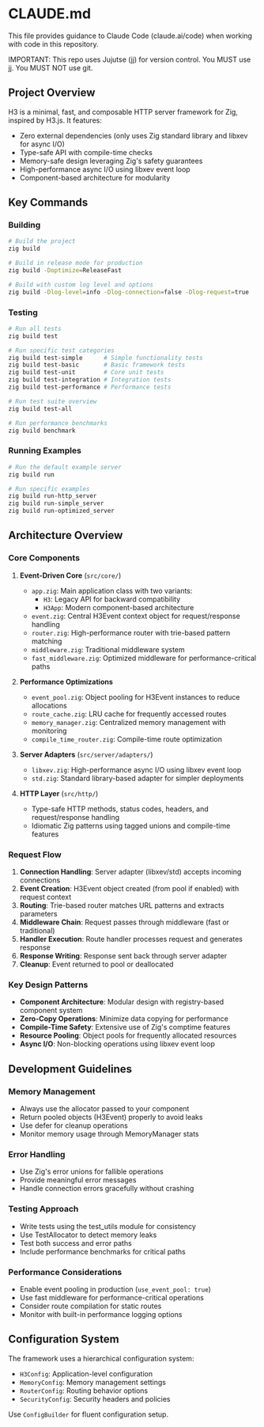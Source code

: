 # CLAUDE.md

This file provides guidance to Claude Code (claude.ai/code) when working with code in this repository.

IMPORTANT: This repo uses Jujutse (jj) for version control. You MUST use jj. You MUST NOT use git.

## Project Overview

H3 is a minimal, fast, and composable HTTP server framework for Zig, inspired by H3.js. It features:
- Zero external dependencies (only uses Zig standard library and libxev for async I/O)
- Type-safe API with compile-time checks
- Memory-safe design leveraging Zig's safety guarantees
- High-performance async I/O using libxev event loop
- Component-based architecture for modularity

## Key Commands

### Building
```bash
# Build the project
zig build

# Build in release mode for production
zig build -Doptimize=ReleaseFast

# Build with custom log level and options
zig build -Dlog-level=info -Dlog-connection=false -Dlog-request=true
```

### Testing
```bash
# Run all tests
zig build test

# Run specific test categories
zig build test-simple      # Simple functionality tests
zig build test-basic       # Basic framework tests
zig build test-unit        # Core unit tests
zig build test-integration # Integration tests
zig build test-performance # Performance tests

# Run test suite overview
zig build test-all

# Run performance benchmarks
zig build benchmark
```

### Running Examples
```bash
# Run the default example server
zig build run

# Run specific examples
zig build run-http_server
zig build run-simple_server
zig build run-optimized_server
```

## Architecture Overview

### Core Components

1. **Event-Driven Core** (`src/core/`)
   - `app.zig`: Main application class with two variants:
     - `H3`: Legacy API for backward compatibility
     - `H3App`: Modern component-based architecture
   - `event.zig`: Central H3Event context object for request/response handling
   - `router.zig`: High-performance router with trie-based pattern matching
   - `middleware.zig`: Traditional middleware system
   - `fast_middleware.zig`: Optimized middleware for performance-critical paths

2. **Performance Optimizations**
   - `event_pool.zig`: Object pooling for H3Event instances to reduce allocations
   - `route_cache.zig`: LRU cache for frequently accessed routes
   - `memory_manager.zig`: Centralized memory management with monitoring
   - `compile_time_router.zig`: Compile-time route optimization

3. **Server Adapters** (`src/server/adapters/`)
   - `libxev.zig`: High-performance async I/O using libxev event loop
   - `std.zig`: Standard library-based adapter for simpler deployments

4. **HTTP Layer** (`src/http/`)
   - Type-safe HTTP methods, status codes, headers, and request/response handling
   - Idiomatic Zig patterns using tagged unions and compile-time features

### Request Flow

1. **Connection Handling**: Server adapter (libxev/std) accepts incoming connections
2. **Event Creation**: H3Event object created (from pool if enabled) with request context
3. **Routing**: Trie-based router matches URL patterns and extracts parameters
4. **Middleware Chain**: Request passes through middleware (fast or traditional)
5. **Handler Execution**: Route handler processes request and generates response
6. **Response Writing**: Response sent back through server adapter
7. **Cleanup**: Event returned to pool or deallocated

### Key Design Patterns

- **Component Architecture**: Modular design with registry-based component system
- **Zero-Copy Operations**: Minimize data copying for performance
- **Compile-Time Safety**: Extensive use of Zig's comptime features
- **Resource Pooling**: Object pools for frequently allocated resources
- **Async I/O**: Non-blocking operations using libxev event loop

## Development Guidelines

### Memory Management
- Always use the allocator passed to your component
- Return pooled objects (H3Event) properly to avoid leaks
- Use defer for cleanup operations
- Monitor memory usage through MemoryManager stats

### Error Handling
- Use Zig's error unions for fallible operations
- Provide meaningful error messages
- Handle connection errors gracefully without crashing

### Testing Approach
- Write tests using the test_utils module for consistency
- Use TestAllocator to detect memory leaks
- Test both success and error paths
- Include performance benchmarks for critical paths

### Performance Considerations
- Enable event pooling in production (`use_event_pool: true`)
- Use fast middleware for performance-critical operations
- Consider route compilation for static routes
- Monitor with built-in performance logging options

## Configuration System

The framework uses a hierarchical configuration system:
- `H3Config`: Application-level configuration
- `MemoryConfig`: Memory management settings
- `RouterConfig`: Routing behavior options
- `SecurityConfig`: Security headers and policies

Use `ConfigBuilder` for fluent configuration setup.
